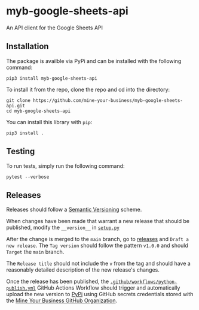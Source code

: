 # myb-google-sheets-api
 An API client for the Google Sheets API

## Installation

The package is availble via PyPi and can be installed with the following command:
```
pip3 install myb-google-sheets-api
```

To install it from the repo, clone the repo and cd into the directory:

```
git clone https://github.com/mine-your-business/myb-google-sheets-api.git
cd myb-google-sheets-api
```

You can install this library with `pip`:

```
pip3 install .
```

## Testing

To run tests, simply run the following command:

```
pytest --verbose
```

## Releases

Releases should follow a [Semantic Versioning](https://semver.org/) scheme. 

When changes have been made that warrant a new release that should be published, modify the `__version__` in [`setup.py`](setup.py) 

After the change is merged to the `main` branch, go to [releases](https://github.com/mine-your-business/myb-google-sheets-api/releases) and `Draft a new release`. The `Tag version` should follow the pattern `v1.0.0` and should `Target` the `main` branch. 

The `Release title` should not include the `v` from the tag and should have a reasonably detailed description of the new release's changes. 

Once the release has been published, the [`.github/workflows/python-publish.yml`](.github/workflows/python-publish.yml) GitHub Actions Workflow should trigger and automatically upload the new version to [PyPi](https://pypi.org/) using GitHub secrets credentials stored with the [Mine Your Business GitHub Organization](https://github.com/mine-your-business).
